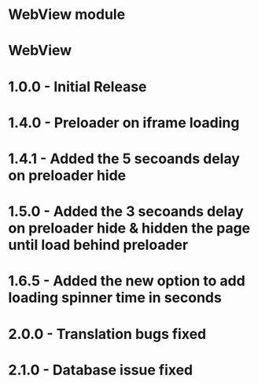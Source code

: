 # WebView module 
# WebView
 
# 1.0.0 - Initial Release
# 1.4.0 - Preloader on iframe loading
# 1.4.1 - Added the 5 secoands delay on preloader hide
# 1.5.0 - Added the 3 secoands delay on preloader hide & hidden the page until load behind preloader
# 1.6.5 - Added the new option to add loading spinner time in seconds
# 2.0.0 - Translation bugs fixed
# 2.1.0 - Database issue fixed